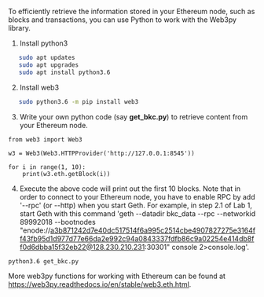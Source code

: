 To efficiently retrieve the information stored in your Ethereum node, such as blocks and transactions, you can use Python to work with the Web3py library. 

1. Install python3 
```bash
   sudo apt updates
   sudo apt upgrades
   sudo apt install python3.6
```
2. Install web3
```bash
   sudo python3.6 -m pip install web3
```

3. Write your own python code (say __get_bkc.py__) to retrieve content from your Ethereum node. 
```
from web3 import Web3

w3 = Web3(Web3.HTTPProvider('http://127.0.0.1:8545'))

for i in range(1, 10):
    print(w3.eth.getBlock(i))
```

4. Execute the above code will print out the first 10 blocks. Note that in order to connect to your Ethereum node, you have to enable RPC by add '--rpc' (or --http) when you start Geth. For example, in step 2.1 of Lab 1, start Geth with this command 'geth --datadir bkc_data --rpc --networkid 89992018 --bootnodes "enode://a3b871242d7e40dc517514f6a995c2514cbe4907827275e3164ff43fb95d1d977d77e66da2e992c94a0843337fdfb86c9a02254e414db8ff0d6dbba15f32eb22@128.230.210.231:30301" console 2>console.log'.
```
python3.6 get_bkc.py
```

More web3py functions for working with Ethereum can be found at https://web3py.readthedocs.io/en/stable/web3.eth.html.
